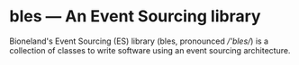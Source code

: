# bles — An Event Sourcing library

Bioneland's Event Sourcing (ES) library (bles, pronounced */'bles/*) is a collection
of classes to write software using an event sourcing architecture.
